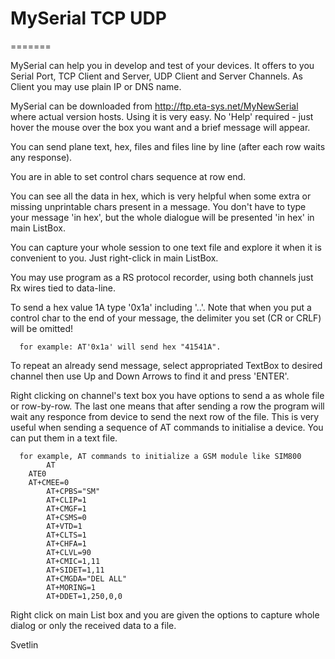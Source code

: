 
# MySerial TCP UDP
=======

   MySerial can help you in develop and test of your devices. It offers to you Serial Port, TCP Client and Server, UDP Client and Server Channels. As Client you may use plain IP or DNS name.
   
   MySerial can be downloaded from http://ftp.eta-sys.net/MyNewSerial where actual version hosts. Using it is very easy. No 'Help' required - just hover the mouse over the box you want and a brief message will appear.
   
   You can send plane text, hex, files and files line by line (after each row waits any response). 
   
   You are in able to set control chars sequence at row end.
   
   You can see all the data in hex, which is very helpful when some extra or missing unprintable chars present in a message. You don't have to type your message 'in hex', but the whole dialogue will be presented 'in hex' in main ListBox.
   
   You can capture your whole session to one text file and explore it when it is convenient to you. Just right-click in main ListBox.
   
   You may use program as a RS protocol recorder, using both channels just Rx wires tied to data-line.
   
   To send a hex value 1A type '0x1a' including '..'. Note that when you put a control char to the end of your message, the delimiter you set (CR or CRLF) will be omitted!
   
      for example: AT'0x1a' will send hex "41541A".
      
   To repeat an already send message, select appropriated TextBox to desired channel then use Up and Down Arrows to find it and press 'ENTER'.
   
Right clicking on channel's text box you have options to send a as whole file or row-by-row. The last one means that after sending a row the program will wait any responce from device to send the next row of the file. This is very useful when sending a sequence of AT commands to initialise a device. You can put them in a text file.
   
      for example, AT commands to initialize a GSM module like SIM800
            AT
	    ATE0
	    AT+CMEE=0
            AT+CPBS="SM"
            AT+CLIP=1
            AT+CMGF=1
            AT+CSMS=0
            AT+VTD=1
            AT+CLTS=1
            AT+CHFA=1
            AT+CLVL=90
            AT+CMIC=1,11
            AT+SIDET=1,11
            AT+CMGDA="DEL ALL"
            AT+MORING=1
            AT+DDET=1,250,0,0
  
  Right click on main List box and you are given the options to capture whole dialog or only the received data to a file.
  
   Svetlin
 
